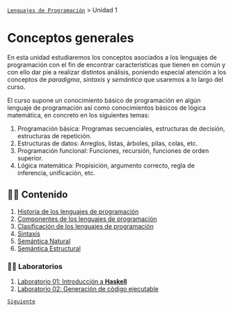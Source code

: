 [`Lenguajes de Programación`](../README.md) > Unidad 1

# Conceptos generales

En esta unidad estudiaremos los conceptos asociados a los lenguajes de programación con el fin de encontrar características que tienen en común y con ello dar pie a realizar distintos análisis, poniendo especial atención a los conceptos de *paradigma*, *sintaxis* y *semántica* que usaremos a lo largo del curso.

El curso supone un conocimiento básico de programación en algún lenguaje de programación así como conocimientos básicos de lógica matemática, en concreto en los siguientes temas:

1. Programación básica: Programas secuenciales, estructuras de decisión, estructuras de repetición.
1. Estructuras de datos: Arreglos, listas, árboles, pilas, colas, etc.
1. Programación funcional: Funciones, recursión, funciones de orden superior.
1. Lógica matemática: Propisición, argumento correcto, regla de inferencia, unificación, etc.

## 👨‍🏫 Contenido 

1. [Historia de los lenguajes de programación](tema01/README.md) 
1. [Componentes de los lenguajes de programación](tema02/README.md)
1. [Clasificación de los lenguajes de programación](tema03/README.md)
1. [Sintaxis](tema04/README.md)
1. [Semántica Natural](tema05/README.md)
1. [Semántica Estructural](tema06/README.md)

### 👨‍💻 Laboratorios 
1. [Laboratorio 01: Introducción a **Haskell**](laboratorio01/README.md)
1. [Laboratorio 02: Generación de código ejecutable](laboratorio02/README.md)

[`Siguiente`](tema01/README.md)


